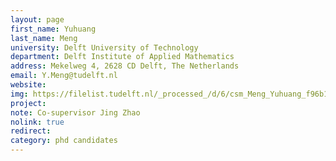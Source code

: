 ```yaml
---
layout: page
first_name: Yuhuang
last_name: Meng
university: Delft University of Technology
department: Delft Institute of Applied Mathematics
address: Mekelweg 4, 2628 CD Delft, The Netherlands
email: Y.Meng@tudelft.nl
website:
img: https://filelist.tudelft.nl/_processed_/d/6/csm_Meng_Yuhuang_f96b1f07ef.webp
project:
note: Co-supervisor Jing Zhao
nolink: true
redirect:
category: phd candidates
---
```

